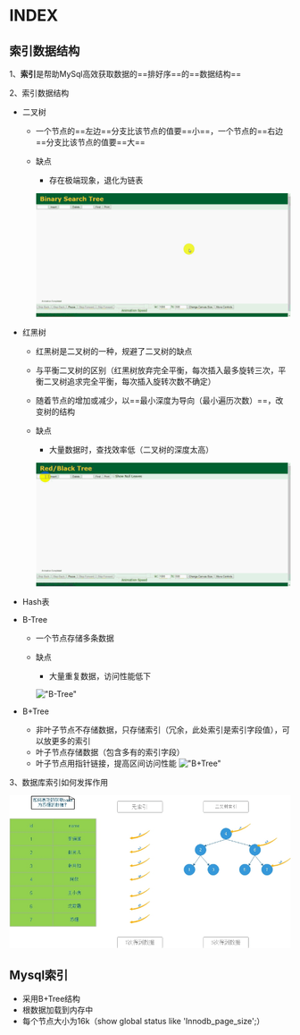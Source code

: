 # INDEX

## 索引数据结构

1、**索引**是帮助MySql高效获取数据的==排好序==的==数据结构==

2、索引数据结构

+ 二叉树
  + 一个节点的==左边==分支比该节点的值要==小==，一个节点的==右边==分支比该节点的值要==大==
  + 缺点
    + 存在极端现象，退化为链表

    !["二叉树"](pic/Video_2020-01-04_214327.gif "二叉树")

+ 红黑树
  + 红黑树是二叉树的一种，规避了二叉树的缺点
  + 与平衡二叉树的区别（红黑树放弃完全平衡，每次插入最多旋转三次，平衡二叉树追求完全平衡，每次插入旋转次数不确定）
  + 随着节点的增加或减少，以==最小深度为导向（最小遍历次数）==，改变树的结构
  + 缺点
    + 大量数据时，查找效率低（二叉树的深度太高）
    
    !["红黑树"](pic/Video_2020-01-04_231012.gif "红黑树")

+ Hash表
+ B-Tree
  + 一个节点存储多条数据
  + 缺点
    + 大量重复数据，访问性能低下

    !["B-Tree"](pic/Video_2020-01-05_111738.gif "B-Tree")

+ B+Tree
  + 非叶子节点不存储数据，只存储索引（冗余，此处索引是索引字段值），可以放更多的索引
  + 叶子节点存储数据（包含多有的索引字段）
  + 叶子节点用指针链接，提高区间访问性能
  !["B+Tree"](pic/Video_2020-01-05_113903.gif "B+Tree")

3、数据库索引如何发挥作用

!["1"](pic/索引.jpg "1")

## Mysql索引

+ 采用B+Tree结构
+ 根数据加载到内存中
+ 每个节点大小为16k（show global status like 'Innodb_page_size';）